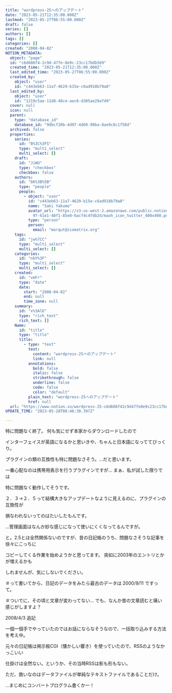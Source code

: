 ```yaml
---
title: "wordpress-25へのアップデート"
date: "2023-05-21T12:35:00.000Z"
lastmod: "2023-05-27T06:55:00.000Z"
draft: false
series: []
authors: []
tags: []
categories: []
created: "2008-04-02"
NOTION_METADATA:
  object: "page"
  id: "c6d686f4-2c9d-47fe-8e9c-23cc17bdb569"
  created_time: "2023-05-21T12:35:00.000Z"
  last_edited_time: "2023-05-27T06:55:00.000Z"
  created_by:
    object: "user"
    id: "c443eb63-11a7-4629-b15e-c6ad918b79a0"
  last_edited_by:
    object: "user"
    id: "1219c5ae-11d8-48ce-aec6-d385ae29af49"
  cover: null
  icon: null
  parent:
    type: "database_id"
    database_id: "9dbcf20b-4d97-4d69-98ba-8ae9c8c1f58d"
  archived: false
  properties:
    series:
      id: "B%3C%3FS"
      type: "multi_select"
      multi_select: []
    draft:
      id: "JiWU"
      type: "checkbox"
      checkbox: false
    authors:
      id: "bK%3B%5B"
      type: "people"
      people:
        - object: "user"
          id: "c443eb63-11a7-4629-b15e-c6ad918b79a0"
          name: "Saki Yakumo"
          avatar_url: "https://s3-us-west-2.amazonaws.com/public.notion-static.com/3ad1c4\
            97-61e1-48f1-85e8-6acf4c4fdb2d/maoh_icon_twitter_400x400.png"
          type: "person"
          person:
            email: "marqut@ziomatrix.org"
    tags:
      id: "jw%7CC"
      type: "multi_select"
      multi_select: []
    categories:
      id: "nbY%3F"
      type: "multi_select"
      multi_select: []
    created:
      id: "vmFr"
      type: "date"
      date:
        start: "2008-04-02"
        end: null
        time_zone: null
    summary:
      id: "x%3AlD"
      type: "rich_text"
      rich_text: []
    Name:
      id: "title"
      type: "title"
      title:
        - type: "text"
          text:
            content: "wordpress-25へのアップデート"
            link: null
          annotations:
            bold: false
            italic: false
            strikethrough: false
            underline: false
            code: false
            color: "default"
          plain_text: "wordpress-25へのアップデート"
          href: null
  url: "https://www.notion.so/wordpress-25-c6d686f42c9d47fe8e9c23cc17bdb569"
UPDATE_TIME: "2023-05-28T08:46:30.397Z"

---
```

<link rel="stylesheet" href="https://cdn.jsdelivr.net/npm/katex@0.16.2/dist/katex.min.css" integrity="sha384-bYdxxUwYipFNohQlHt0bjN/LCpueqWz13HufFEV1SUatKs1cm4L6fFgCi1jT643X" crossorigin="anonymous">


特に問題なく終了。 何も気にせず本家からダウンロードしたので


インターフェイスが英語になるかと思いきや、ちゃんと日本語になっててびっくり。


プラグインの類の互換性も特に問題なさそう。…だと思います。


一番心配なのは携帯用表示を行うプラグインですが… まぁ、私が試した限りでは


特に問題なく動作してそうです。


２．３→２．５って結構大きなアップデートなように見えるのに、プラグインの互換性が


損なわれないってのはたいしたもんです。


…管理画面はなんか妙な感じになって使いにくくなってるんですが。


と。2.5とは全然関係ないのですが、昔の日記帳のうち、問題なさそうな記事を徐々にこっちに


コピーしてくる作業を始めようかと思ってます。 突如に2003年のエントリとかが増えるかも


しれませんが、気にしないでください。


＃って書いてから、日記のデータをみたら最古のデータは 2000/9/11 ですって。


＃ついでに、その頃と文章が変わってない… でも、なんか昔の文章読むと痛い感じがしますよ？


2008/4/3 追記


一個一個手でやっていたのではお話にならなそうなので、一括取り込みする方法を考え中。


元々の日記帳は掲示板CGI（懐かしい響き）を使っていたので、RSSのようなかっこいい


仕掛けは全然ない。というか、その当時RSSは影も形もない。


ただ、救いなのはデータファイルが単純なテキストファイルであることだけ。


…まじめにコンバートプログラム書くかー！

